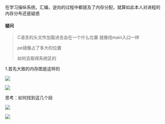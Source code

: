 在学习操纵系统，汇编，逆向的过程中都提及了内存分配，就算如此本人对进程的内存分布还是疑惑



#### 疑问

> C语言的头文件加载进去会在一个什么位置   就像找main入口一样
>
> pe镜像占了多大的位置
>
> 如何去取得系统区的

1.首先大致的内存图是这样的

![](https://gitee.com/muyinchuan/images/raw/master/img/20201025124615.png)

![](https://gitee.com/muyinchuan/images/raw/master/img/20201025153434.png)

思考：如何找到这几个段

![](https://gitee.com/muyinchuan/images/raw/master/img/20201025154337.png)

![](https://gitee.com/muyinchuan/images/raw/master/img/20201109141117.png)


